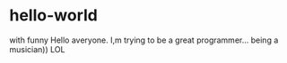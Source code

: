 # hello-world
with funny
Hello averyone. I,m trying to be a great programmer... being a musician)) LOL
